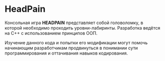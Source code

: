 # HeadPain

<p>Консольная игра <b>HEADPAIN</b> представляет собой головоломку, в которой необходимо проходить уровни-лабиринты. Разработка ведётся на C++ с использованием принципов ООП.</p>

<p>Изучение данного кода и попытки его модификации могут помочь начинающим разработчикам продвинуться в понимании сути программирования и оттачивания навыков кодирования.</p>